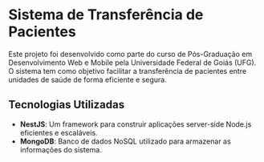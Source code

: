 # Sistema de Transferência de Pacientes

Este projeto foi desenvolvido como parte do curso de Pós-Graduação em Desenvolvimento Web e Mobile pela Universidade Federal de Goiás (UFG). O sistema tem como objetivo facilitar a transferência de pacientes entre unidades de saúde de forma eficiente e segura.

## Tecnologias Utilizadas

- **NestJS**: Um framework para construir aplicações server-side Node.js eficientes e escaláveis.
- **MongoDB**: Banco de dados NoSQL utilizado para armazenar as informações do sistema.
